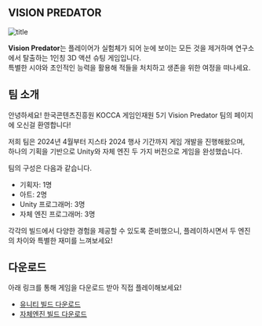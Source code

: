 

## VISION PREDATOR
![title](https://github.com/user-attachments/assets/5235bc7f-4f29-47dc-98c1-9ffb2c114da6)

**Vision Predator**는 플레이어가 실험체가 되어 눈에 보이는 모든 것을 제거하며 연구소에서 탈출하는 1인칭 3D 액션 슈팅 게임입니다.  
특별한 시야와 초인적인 능력을 활용해 적들을 처치하고 생존을 위한 여정을 떠나세요.

## 팀 소개
안녕하세요! 한국콘텐츠진흥원 KOCCA 게임인재원 5기 Vision Predator 팀의 페이지에 오신걸 환영합니다!  

저희 팀은 2024년 4월부터 지스타 2024 행사 기간까지 게임 개발을 진행해왔으며,  
하나의 기획을 기반으로 Unity와 자체 엔진 두 가지 버전으로 게임을 완성했습니다. 

팀의 구성은 다음과 같습니다.  
- 기획자: 1명  
- 아트: 2명  
- Unity 프로그래머: 3명  
- 자체 엔진 프로그래머: 3명  

각각의 빌드에서 다양한 경험을 제공할 수 있도록 준비했으니, 
플레이하시면서 두 엔진의 차이와 특별한 재미를 느껴보세요!

## 다운로드
아래 링크를 통해 게임을 다운로드 받아 직접 플레이해보세요!
- [유니티 빌드 다운로드](https://github.com/VisionPredator/VisionPredator-Unity/releases)
- [자체엔진 빌드 다운로드](https://github.com/VisionPredator/VisionPredator-InHouse/releases)
